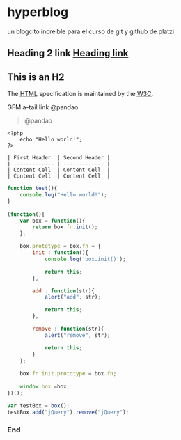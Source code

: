 # hyperblog
un blogcito increible para el curso de git y github de platzi

## Heading 2 link [Heading link](https://github.com/pandao/editor.md "Heading link")


This is an H2
-------------



The <abbr title="Hyper Text Markup Language">HTML</abbr> specification is maintained by the <abbr title="World Wide Web Consortium">W3C</abbr>.


[anchor-id]: http://www.this-anchor-link.com/

GFM a-tail link @pandao

> @pandao


    <?php
        echo "Hello world!";
    ?>

    | First Header  | Second Header |
    | ------------- | ------------- |
    | Content Cell  | Content Cell  |
    | Content Cell  | Content Cell  |


```javascript
function test(){
	console.log("Hello world!");
}
 
(function(){
    var box = function(){
        return box.fn.init();
    };

    box.prototype = box.fn = {
        init : function(){
            console.log('box.init()');

			return this;
        },

		add : function(str){
			alert("add", str);

			return this;
		},

		remove : function(str){
			alert("remove", str);

			return this;
		}
    };
    
    box.fn.init.prototype = box.fn;
    
    window.box =box;
})();

var testBox = box();
testBox.add("jQuery").remove("jQuery");
```


### End
